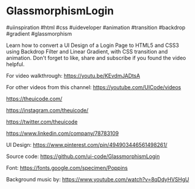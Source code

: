 # GlassmorphismLogin

#uiinspiration #html #css #uideveloper #animation #transition #backdrop #gradient #glassmorphism 

Learn how to convert a UI Design of a Login Page to HTML5 and CSS3 using Backdrop Filter and Linear Gradient, with CSS transition and animation. Don't forget to like, share and subscribe if you found the video helpful.

For video walkthrough:
https://youtu.be/KEvdmJADtsA

For other videos from this channel:
https://youtube.com/UICode/videos

https://theuicode.com/

https://instagram.com/theuicode/

https://twitter.com/theuicode

https://www.linkedin.com/company/78783109

UI Design: https://www.pinterest.com/pin/494903446561498261/

Source code: https://github.com/ui-code/GlassmorphismLogin

Font:
https://fonts.google.com/specimen/Poppins

Background music by:
https://www.youtube.com/watch?v=8qDdyHVSHgU
